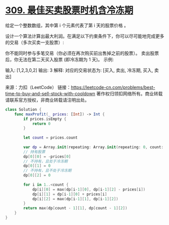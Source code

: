 
# [309. 最佳买卖股票时机含冷冻期](https://leetcode-cn.com/problems/best-time-to-buy-and-sell-stock-with-cooldown/)


给定一个整数数组，其中第 i 个元素代表了第 i 天的股票价格 。​

设计一个算法计算出最大利润。在满足以下约束条件下，你可以尽可能地完成更多的交易（多次买卖一支股票）:

你不能同时参与多笔交易（你必须在再次购买前出售掉之前的股票）。
卖出股票后，你无法在第二天买入股票 (即冷冻期为 1 天)。
示例:

输入: [1,2,3,0,2]
输出: 3 
解释: 对应的交易状态为: [买入, 卖出, 冷冻期, 买入, 卖出]

来源：力扣（LeetCode）
链接：https://leetcode-cn.com/problems/best-time-to-buy-and-sell-stock-with-cooldown
著作权归领扣网络所有。商业转载请联系官方授权，非商业转载请注明出处。


```swift
class Solution {
    func maxProfit(_ prices: [Int]) -> Int {
        if prices.isEmpty {
            return 0
        }
        
        let count = prices.count
        
        var dp = Array.init(repeating: Array.init(repeating: 0, count: 3), count: count)
        // 持有股票
        dp[0][0] = -prices[0]
        // 不持有，且处于冷冻期
        dp[0][1] = 0
        // 不持有，且不处于冷冻期
        dp[0][2] = 0
        
        for i in 1..<count {
            dp[i][0] = max(dp[i-1][0], dp[i-1][2] - prices[i])
            dp[i][1] = dp[i-1][0] + prices[i]
            dp[i][2] = max(dp[i-1][1], dp[i-1][2])
        }
        return max(dp[count - 1][1], dp[count - 1][2])
    }
}

```
